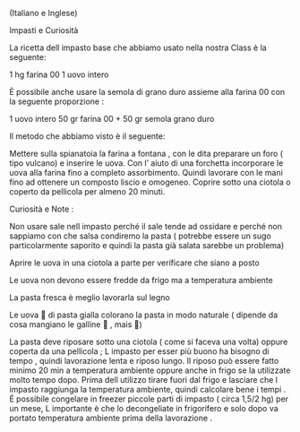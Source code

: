 (Italiano e Inglese)  

Impasti e Curiosità 

La ricetta dell impasto base che abbiamo usato nella nostra Class è la  seguente:

1 hg farina 00 
1 uovo intero 

È possibile anche usare la semola di grano duro assieme alla farina 00 con la seguente proporzione :

1 uovo intero
50 gr farina 00 + 50 gr  semola grano duro 

Il metodo che abbiamo visto è il seguente: 

Mettere sulla spianatoia la farina a fontana , con le dita preparare un foro ( tipo vulcano) e inserire le uova. Con l’ aiuto di una forchetta incorporare le uova alla farina fino a completo assorbimento. Quindi lavorare con le mani fino ad ottenere un composto liscio e omogeneo. 
Coprire sotto una ciotola o coperto da pellicola per almeno 20 minuti. 

Curiosità e Note : 

Non usare sale nell impasto perché il sale tende ad ossidare e perché non sappiamo con che salsa condiremo la pasta ( potrebbe essere un sugo particolarmente saporito e quindi la pasta già salata sarebbe un problema) 

Aprire le uova in una ciotola a parte per verificare che siano a posto

Le uova non devono essere fredde da frigo ma a temperatura ambiente 

La pasta fresca è meglio lavorarla sul legno 

Le uova 🥚 di pasta gialla colorano la pasta in modo naturale ( dipende da cosa mangiano le galline 🐓 , mais 🌽)

La pasta deve riposare sotto una ciotola ( come si faceva una volta) oppure coperta da una pellicola ; L impasto per esser più buono ha bisogno di tempo , quindi lavorazione lenta e riposo lungo. Il riposo può essere fatto minimo 20 min a temperatura ambiente oppure anche in frigo se la utilizzate molto tempo dopo. Prima dell utilizzo tirare fuori dal frigo e lasciare che l impasto raggiunga la temperatura ambiente, quindi calcolare bene i tempi . 
É possibile congelare in freezer piccole parti di impasto ( circa 1,5/2 hg) per un mese, L importante è che lo decongeliate in frigorifero e solo dopo va portato temperatura ambiente prima della lavorazione . 
